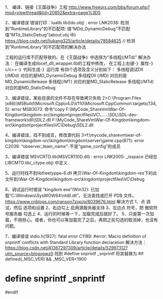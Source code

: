 1、 编译、链接《王国战争》工程
http://www.freeors.com/bbs/forum.php?mod=viewthread&tid=20852&extra=page%3D5

2、编译错误
错误打印：lualib.lib(ldo.obj) : error LNK2038: 检测到“RuntimeLibrary”的不匹配项: 值“MDd_DynamicDebug”不匹配值“MTd_StaticDebug”(about.obj 中)
https://blog.csdn.net/liukang325/article/details/78584625  // 检测到“RuntimeLibrary”的不匹配项的解决办法

工程的运行库不匹配导致的。在《王国战争》中选择为“多线程(/MTd)”
解决办法： 在编译生成libcef_dll_wrapper.lib的工程中修改，
在工程上右键-》属性-》c/c++-》代码生成-》运行库
有四个选项及含义分别如下：
多线程调试Dll (/MDd) 对应的是MD_DynamicDebug
多线程Dll (/MD) 对应的是MD_DynamicRelease
多线程(/MT) 对应的是MD_StaticRelease
多线程(/MTd)对应的是MD_StaticDebug

3、编译错误，某些目录的文件不存在导致拷贝失败
2>C:\Program Files (x86)\MSBuild\Microsoft.Cpp\v4.0\V110\Microsoft.CppCommon.targets(134,5): error MSB3073: 命令“copy F:\MyCode_ShareVm\War-Of-Kingdom\kingdom-src\kingdom\projectfiles\VC\\..\..\..\SDL\SDL-dev-framework\dll\SDL2.dll F:\MyCode_ShareVm\War-Of-Kingdom\kingdom-src\kingdom\projectfiles\VC\Debug\\SDL2.dll

4、编译错误，找不到成员，修改源代码
3>f:\mycode_sharevm\war-of-kingdom\kingdom-src\kingdom\kingdom\server\game.cpp(871): error C2039: “observer_team_name”: 不是“game_config”的成员

3、编译错误
MSVCRTD.lib(MSVCR110D.dll) : error LNK2005: _isspace 已经在 LIBCMTD.lib(_ctype.obj) 中定义

5、运行时找不到libfreetyppe-6.dll
拷贝\War-Of-Kingdom\kingdom-res下的此文件到\War-Of-Kingdom\kingdom-src\kingdom\projectfiles\VC\Debug

6、调试运行时错误
“kingdom.exe”(Win32): 已加载“C:\Windows\SysWOW64\ntdll.dll”。无法查找或打开 PDB 文件。
https://www.cnblogs.com/ranson7zop/p/8039676.html
解决方式
1、点 调试，然后 选项和设置
2、右边勾上 启用源服务器支持 
3、左边点 符号，把 微软符号服务器 勾选上 
4、运行的时候等一下，加载完成后就好了。 
5、只是第一次加载，不用担心。或者，你也可以等加载完了之后，再把之前勾选的取消掉，也没有问题。 


7、编译错误
stdio.h(1927): fatal error C1189: #error:  Macro definition of snprintf conflicts with Standard Library function declaration
解决方法：
https://blog.csdn.net/A1367297309/article/details/52997312?utm_source=blogxgwz0
找到
#define snprintf _snprintf
将其替换为
#if defined(_MSC_VER) && _MSC_VER<1900
#  define snprintf _snprintf
#endif